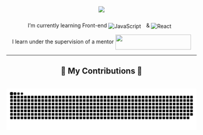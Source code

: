 <h1 align="center">
    <img src="https://readme-typing-svg.herokuapp.com/?font=Righteous&size=35&center=true&vCenter=true&width=500&height=70&duration=5000&lines=Hi+There!+👋;+I'm+Bartosz+Bogdanowicz!;" />
</h1>

<div align="center">
  <p> I’m currently learning Front-end <img align="center" alt="JavaScript" width="30px" style="padding-right:10px;" src="https://cdn.jsdelivr.net/gh/devicons/devicon/icons/javascript/javascript-original.svg" />
    & <img align="center" alt="React" width="30px" style="padding-right:10px;" src="https://cdn.jsdelivr.net/gh/devicons/devicon/icons/react/react-original.svg" />
  </p>
  <p>I learn under the supervision of a mentor
    <a href="https://devmentor.pl/">
      <img width="200px" height="40px" align="center" src="https://devmentor.pl/wp-content/uploads/2021/01/cropped-logo-devmentor.pl_.png" />
    </a> 
  </p>
</div>


---

<div align="center">
  <h2>🐍 My Contributions 🐍</h2>
  <br>
  <img alt="snake eating my contributions" src="https://raw.githubusercontent.com/BartekB94/BartekB94/output/github-contribution-grid-snake.svg" />
  
  <br/><br/><br/>
</div>
          
<!--
<div align="center">
    <a href="mailto:wurir1994@gmail.com">
    <img src="https://img.shields.io/badge/Gmail-333333?style=for-the-badge&logo=gmail&logoColor=red" />
  </a>
  <a href="https://www.linkedin.com/in/bartosz-bogdanowicz-0540732a1/" target="_blank">
    <img src="https://img.shields.io/badge/LinkedIn-0077B5?style=for-the-badge&logo=linkedin&logoColor=white" target="_blank" />
  </a>
</div>

---
  
<h2 align="center">⚒️ Languages-Frameworks-Tools ⚒️</h2>
<br/>
<div align="center">
    <img src="https://skillicons.dev/icons?i=react,html,css,vscode,github,git,javascript,jest" />
</div>
      


dodac do gmail, linkedIn:
  <a href="https://myportfolio" target="_blank">
     <img src="https://img.shields.io/badge/Portfolio-FF5722?style=for-the-badge&logo=todoist&logoColor=white" target="_blank" />
  </a>
->

